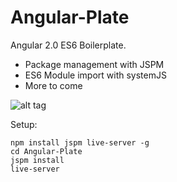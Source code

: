 # Angular-Plate
Angular 2.0 ES6 Boilerplate.

* Package management with JSPM
* ES6 Module import with systemJS
* More to come

![alt tag](https://38.media.tumblr.com/tumblr_mb0zznFwl21r1mtsdo1_400.gif)

Setup:
```shell
npm install jspm live-server -g
cd Angular-Plate
jspm install
live-server

```